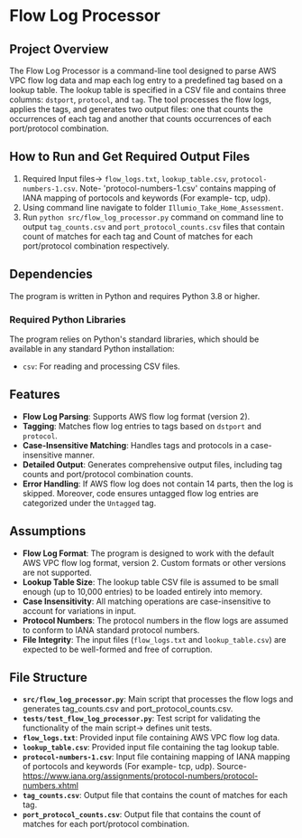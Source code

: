 # Flow Log Processor

## Project Overview

The Flow Log Processor is a command-line tool designed to parse AWS VPC flow log data and map each log entry to a predefined tag based on a lookup table. The lookup table is specified in a CSV file and contains three columns: `dstport`, `protocol`, and `tag`. The tool processes the flow logs, applies the tags, and generates two output files: one that counts the occurrences of each tag and another that counts occurrences of each port/protocol combination.

## How to Run and Get Required Output Files
1. Required Input files-> `flow_logs.txt`, `lookup_table.csv`, `protocol-numbers-1.csv`. Note- 'protocol-numbers-1.csv' contains mapping of IANA mapping of portocols and keywords (For example- tcp, udp).
2. Using command line navigate to folder `Illumio_Take_Home_Assessment`.
3. Run `python src/flow_log_processor.py` command on command line to output `tag_counts.csv` and `port_protocol_counts.csv` files that contain count of matches for each tag and Count of matches for each port/protocol combination respectively.

## Dependencies

The program is written in Python and requires Python 3.8 or higher.

### Required Python Libraries

The program relies on Python's standard libraries, which should be available in any standard Python installation:

- `csv`: For reading and processing CSV files.

## Features

- **Flow Log Parsing**: Supports AWS flow log format (version 2).
- **Tagging**: Matches flow log entries to tags based on `dstport` and `protocol`.
- **Case-Insensitive Matching**: Handles tags and protocols in a case-insensitive manner.
- **Detailed Output**: Generates comprehensive output files, including tag counts and port/protocol combination counts.
- **Error Handling**: If AWS flow log does not contain 14 parts, then the log is skipped. Moreover, code ensures untagged flow log entries are categorized under the `Untagged` tag. 

## Assumptions

- **Flow Log Format**: The program is designed to work with the default AWS VPC flow log format, version 2. Custom formats or other versions are not supported.
- **Lookup Table Size**: The lookup table CSV file is assumed to be small enough (up to 10,000 entries) to be loaded entirely into memory.
- **Case Insensitivity**: All matching operations are case-insensitive to account for variations in input.
- **Protocol Numbers**: The protocol numbers in the flow logs are assumed to conform to IANA standard protocol numbers.
- **File Integrity**: The input files (`flow_logs.txt` and `lookup_table.csv`) are expected to be well-formed and free of corruption.

## File Structure

- **`src/flow_log_processor.py`**: Main script that processes the flow logs and generates tag_counts.csv and port_protocol_counts.csv.
- **`tests/test_flow_log_processor.py`**: Test script for validating the functionality of the main script-> defines unit tests.
- **`flow_logs.txt`**: Provided input file containing AWS VPC flow log data.
- **`lookup_table.csv`**: Provided input file containing the tag lookup table.
- **`protocol-numbers-1.csv`**: Input file containing mapping of IANA mapping of portocols and keywords (For example- tcp, udp). Source- https://www.iana.org/assignments/protocol-numbers/protocol-numbers.xhtml
- **`tag_counts.csv`**: Output file that contains the count of matches for each tag.
- **`port_protocol_counts.csv`**: Output file that contains the count of matches for each port/protocol combination.

